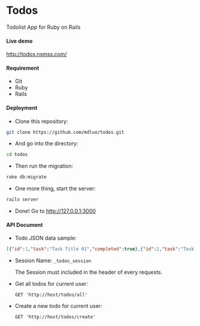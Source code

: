 Todos
=====

Todolist App for Ruby on Rails


#### Live demo
http://todos.nsmss.com/


#### Requirement
- Git
- Ruby
- Rails


#### Deployment

- Clone this repository:
```bash
git clone https://github.com/mdluo/todos.git
```

- And go into the directory:
```bash
cd todos
```

- Then run the migration:
```bash
rake db:migrate
```

- One more thing, start the server:
```bash
rails server
```

- Done! Go to http://127.0.0.1:3000

#### API Document

* Todo JSON data sample:
```json
[{"id":1,"task":"Task Title 01","completed":true},{"id":2,"task":"Task Title 2","completed":false}]
```

* Session Name: `_todos_session`

  The Session must included in the header of every requests.

* Get all todos for current user:

  `GET 'http://host/todos/all'`

* Create a new todo for current user:

  `GET 'http://host/todos/create'`
  

